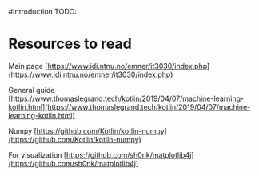 #Introduction
TODO:

# Resources to read

Main page
[https://www.idi.ntnu.no/emner/it3030/index.php](https://www.idi.ntnu.no/emner/it3030/index.php)

General guide
[https://www.thomaslegrand.tech/kotlin/2019/04/07/machine-learning-kotlin.html](https://www.thomaslegrand.tech/kotlin/2019/04/07/machine-learning-kotlin.html)

Numpy
[https://github.com/Kotlin/kotlin-numpy](https://github.com/Kotlin/kotlin-numpy)

For visualization
[https://github.com/sh0nk/matplotlib4j](https://github.com/sh0nk/matplotlib4j)

